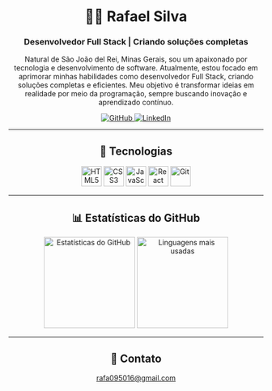 <!-- Rafael Silva - Desenvolvedor Full Stack -->

<h1 align="center">👨‍💻 Rafael Silva</h1>
<h3 align="center">Desenvolvedor Full Stack | Criando soluções completas</h3>

<p align="center">
  Natural de São João del Rei, Minas Gerais, sou um apaixonado por tecnologia e desenvolvimento de software. Atualmente, estou focado em aprimorar minhas habilidades como desenvolvedor Full Stack, criando soluções completas e eficientes. Meu objetivo é transformar ideias em realidade por meio da programação, sempre buscando inovação e aprendizado contínuo.
</p>

<!-- Redes Sociais -->
<p align="center">
  <a href="https://github.com/rafaelsillva04" target="_blank">
    <img src="https://img.shields.io/badge/GitHub-%23181717?style=for-the-badge&logo=github&logoColor=white" alt="GitHub"/>
  </a>
  <a href="https://www.linkedin.com/in/rafaelsiilva/" target="_blank">
    <img src="https://img.shields.io/badge/LinkedIn-%230077B5?style=for-the-badge&logo=linkedin&logoColor=white" alt="LinkedIn"/>
  </a>
</p>

<hr>

<!-- Tecnologias -->
<h2 align="center">🚀 Tecnologias</h2>
<p align="center">
  <img src="https://cdn.jsdelivr.net/gh/devicons/devicon/icons/html5/html5-original.svg" width="40" title="HTML5"/>
  <img src="https://cdn.jsdelivr.net/gh/devicons/devicon/icons/css3/css3-original.svg" width="40" title="CSS3"/>
  <img src="https://cdn.jsdelivr.net/gh/devicons/devicon/icons/javascript/javascript-original.svg" width="40" title="JavaScript"/>
  <img src="https://cdn.jsdelivr.net/gh/devicons/devicon/icons/react/react-original.svg" width="40" title="React"/>
  <img src="https://cdn.jsdelivr.net/gh/devicons/devicon/icons/git/git-original.svg" width="40" title="Git"/>
</p>

<hr>

<!-- Estatísticas do GitHub -->
<h2 align="center">📊 Estatísticas do GitHub</h2>
<p align="center">
  <img src="https://github-readme-stats.vercel.app/api?username=rafaelsillva04&show_icons=true&theme=tokyonight&include_all_commits=true&locale=pt-br" height="180" alt="Estatísticas do GitHub"/>
  <img src="https://github-readme-stats.vercel.app/api/top-langs/?username=rafaelsillva04&theme=tokyonight&layout=compact" height="180" alt="Linguagens mais usadas"/>
</p>

<hr>

<!-- Contato -->
<h2 align="center">📩 Contato</h2>
<p align="center">
  <a href="mailto:rafa095016@gmail.com">rafa095016@gmail.com</a>
</p>
